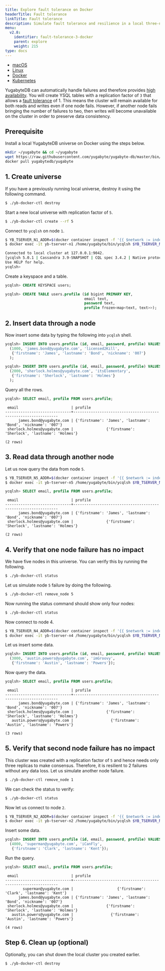 ```yaml
---
title: Explore fault tolerance on Docker
headerTitle: Fault tolerance
linkTitle: Fault tolerance
description: Simulate fault tolerance and resilience in a local three-node YugabyteDB cluster on Docker.
menu:
  v2.8:
    identifier: fault-tolerance-3-docker
    parent: explore
    weight: 215
type: docs
---
```


<ul class="nav nav-tabs-alt nav-tabs-yb" data-target="operating-system">

  <li >
    <a href="../macos/" class="nav-link">
      <i class="fa-brands fa-apple" aria-hidden="true"></i>
      macOS
    </a>
  </li>

  <li >
    <a href="../linux/" class="nav-link">
      <i class="fa-brands fa-linux" aria-hidden="true"></i>
      Linux
    </a>
  </li>

  <li >
    <a href="../docker/" class="nav-link active">
      <i class="fa-brands fa-docker" aria-hidden="true"></i>
      Docker
    </a>
  </li>

  <li >
    <a href="../kubernetes/" class="nav-link">
      <i class="fa-solid fa-cubes" aria-hidden="true"></i>
      Kubernetes
    </a>
  </li>

</ul>

YugabyteDB can automatically handle failures and therefore provides [high availability](../../../architecture/core-functions/high-availability/). You will create YSQL tables with a replication factor of `3` that allows a [fault tolerance](../../../architecture/docdb-replication/replication/) of 1. This means the cluster will remain available for both reads and writes even if one node fails. However, if another node fails bringing the number of failures to two, then writes will become unavailable on the cluster in order to preserve data consistency.

## Prerequisite

Install a local YugabyteDB universe on Docker using the steps below.

```sh
mkdir ~/yugabyte && cd ~/yugabyte
wget https://raw.githubusercontent.com/yugabyte/yugabyte-db/master/bin/yb-docker-ctl && chmod +x yb-docker-ctl
docker pull yugabytedb/yugabyte
```

## 1. Create universe

If you have a previously running local universe, destroy it using the following command.

```sh
$ ./yb-docker-ctl destroy
```

Start a new local universe with replication factor of `5`.

```sh
$ ./yb-docker-ctl create --rf 5
```

Connect to `ycqlsh` on node `1`.

```sh
$ YB_TSERVER_N1_ADDR=$(docker container inspect -f '{{ $network := index .NetworkSettings.Networks "yb-net" }}{{ $network.IPAddress }}' yb-tserver-n1)
$ docker exec -it yb-tserver-n1 /home/yugabyte/bin/ycqlsh $YB_TSERVER_N1_ADDR
```

```sh
Connected to local cluster at 127.0.0.1:9042.
[ycqlsh 5.0.1 | Cassandra 3.9-SNAPSHOT | CQL spec 3.4.2 | Native protocol v4]
Use HELP for help.
ycqlsh>
```

Create a keyspace and a table.

```sql
ycqlsh> CREATE KEYSPACE users;
```

```sql
ycqlsh> CREATE TABLE users.profile (id bigint PRIMARY KEY,
                                    email text,
                                    password text,
                                    profile frozen<map<text, text>>);
```

## 2. Insert data through a node

Now insert some data by typing the following into `ycqlsh` shell.

```sql
ycqlsh> INSERT INTO users.profile (id, email, password, profile) VALUES
  (1000, 'james.bond@yugabyte.com', 'licensed2Kill',
   {'firstname': 'James', 'lastname': 'Bond', 'nickname': '007'}
  );
```

```sql
ycqlsh> INSERT INTO users.profile (id, email, password, profile) VALUES
  (2000, 'sherlock.holmes@yugabyte.com', 'itsElementary',
   {'firstname': 'Sherlock', 'lastname': 'Holmes'}
  );

```

Query all the rows.

```sql
ycqlsh> SELECT email, profile FROM users.profile;
```

```output
 email                        | profile
------------------------------+---------------------------------------------------------------
      james.bond@yugabyte.com | {'firstname': 'James', 'lastname': 'Bond', 'nickname': '007'}
 sherlock.holmes@yugabyte.com |               {'firstname': 'Sherlock', 'lastname': 'Holmes'}

(2 rows)
```

## 3. Read data through another node

Let us now query the data from node `5`.

```sh
$ YB_TSERVER_N5_ADDR=$(docker container inspect -f '{{ $network := index .NetworkSettings.Networks "yb-net" }}{{ $network.IPAddress }}' yb-tserver-n5)
$ docker exec -it yb-tserver-n5 /home/yugabyte/bin/ycqlsh $YB_TSERVER_N5_ADDR
```

```sql
ycqlsh> SELECT email, profile FROM users.profile;
```

```output
 email                        | profile
------------------------------+---------------------------------------------------------------
      james.bond@yugabyte.com | {'firstname': 'James', 'lastname': 'Bond', 'nickname': '007'}
 sherlock.holmes@yugabyte.com |               {'firstname': 'Sherlock', 'lastname': 'Holmes'}

(2 rows)
```

## 4. Verify that one node failure has no impact

We have five nodes in this universe. You can verify this by running the following.

```sh
$ ./yb-docker-ctl status
```

Let us simulate node `5` failure by doing the following.

```sh
$ ./yb-docker-ctl remove_node 5
```

Now running the status command should show only four nodes:

```sh
$ ./yb-docker-ctl status
```

Now connect to node 4.

```sh
$ YB_TSERVER_N4_ADDR=$(docker container inspect -f '{{ $network := index .NetworkSettings.Networks "yb-net" }}{{ $network.IPAddress }}' yb-tserver-n4)
$ docker exec -it yb-tserver-n4 /home/yugabyte/bin/ycqlsh $YB_TSERVER_N4_ADDR
```

Let us insert some data.

```sql
ycqlsh> INSERT INTO users.profile (id, email, password, profile) VALUES
  (3000, 'austin.powers@yugabyte.com', 'imGroovy',
   {'firstname': 'Austin', 'lastname': 'Powers'});
```

Now query the data.

```sql
ycqlsh> SELECT email, profile FROM users.profile;
```

```output
 email                        | profile
------------------------------+---------------------------------------------------------------
      james.bond@yugabyte.com | {'firstname': 'James', 'lastname': 'Bond', 'nickname': '007'}
 sherlock.holmes@yugabyte.com |               {'firstname': 'Sherlock', 'lastname': 'Holmes'}
   austin.powers@yugabyte.com |                 {'firstname': 'Austin', 'lastname': 'Powers'}

(3 rows)
```

## 5. Verify that second node failure has no impact

This cluster was created with a replication factor of `5` and hence needs only three replicas to make consensus. Therefore, it is resilient to 2 failures without any data loss. Let us simulate another node failure.

```sh
$ ./yb-docker-ctl remove_node 1
```

We can check the status to verify:

```sh
$ ./yb-docker-ctl status
```

Now let us connect to node `2`.

```sh
$ YB_TSERVER_N2_ADDR=$(docker container inspect -f '{{ $network := index .NetworkSettings.Networks "yb-net" }}{{ $network.IPAddress }}' yb-tserver-n2)
$ docker exec -it yb-tserver-n2 /home/yugabyte/bin/ycqlsh $YB_TSERVER_N2_ADDR
```

Insert some data.

```sql
ycqlsh> INSERT INTO users.profile (id, email, password, profile) VALUES
  (4000, 'superman@yugabyte.com', 'iCanFly',
   {'firstname': 'Clark', 'lastname': 'Kent'});
```

Run the query.

```sql
ycqlsh> SELECT email, profile FROM users.profile;
```

```output
 email                        | profile
------------------------------+---------------------------------------------------------------
        superman@yugabyte.com |                    {'firstname': 'Clark', 'lastname': 'Kent'}
      james.bond@yugabyte.com | {'firstname': 'James', 'lastname': 'Bond', 'nickname': '007'}
 sherlock.holmes@yugabyte.com |               {'firstname': 'Sherlock', 'lastname': 'Holmes'}
   austin.powers@yugabyte.com |                 {'firstname': 'Austin', 'lastname': 'Powers'}

(4 rows)
```

## Step 6. Clean up (optional)

Optionally, you can shut down the local cluster you created earlier.

```sh
$ ./yb-docker-ctl destroy
```
